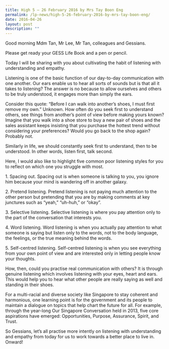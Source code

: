 ```yaml
---
title: High 5 – 26 February 2016 by Mrs Tay Boon Eng
permalink: /lp-news/high-5-26-february-2016-by-mrs-tay-boon-eng/
date: 2016-04-26
layout: post
description: ""
---
```

Good morning Mdm Tan, Mr Lee, Mr Tan, colleagues and Gessians.

Please get ready your GESS Life Book and a pen or pencil.

Today I will be sharing with you about cultivating the habit of listening with understanding and empathy.

Listening is one of the basic function of our day-to-day communication with one another. Our ears enable us to hear all sorts of sounds but is that all it takes to listening? The answer is no because to allow ourselves and others to be truly understood, it engages more than simply the ears.

Consider this quote: “Before I can walk into another’s shoes, I must first remove my own.” Unknown. How often do you seek first to understand others, see things from another’s point of view before making yours known? Imagine that you walk into a shoe store to buy a new pair of shoes and the sales assistant keeps insisting that you purchase the hottest trend without considering your preferences? Would you go back to the shop again? Probably not.

Similarly in life, we should constantly seek first to understand, then to be understood. In other words, listen first, talk second.

Here, I would also like to highlight five common poor listening styles for you to reflect on which one you struggle with most.

1\. Spacing out. Spacing out is when someone is talking to you, you ignore him because your mind is wandering off in another galaxy.

2\. Pretend listening. Pretend listening is not paying much attention to the other person but pretending that you are by making comments at key junctures such as “yeah,” “uh-huh,” or “okay”.

3\. Selective listening. Selective listening is where you pay attention only to the part of the conversation that interests you.

4\. Word listening. Word listening is when you actually pay attention to what someone is saying but listen only to the words, not to the body language, the feelings, or the true meaning behind the words.

5\. Self-centred listening. Self-centred listening is when you see everything from your own point of view and are interested only in letting people know your thoughts.

How, then, could you practise real communication with others? It is through genuine listening which involves listening with your eyes, heart and ears. This would help you to hear what other people are really saying as well and standing in their shoes.

For a multi-racial and diverse society like Singapore to stay coherent and harmonious, one learning point is for the government and its people to maintain a dialogue on topics that help chart the future for all. For example, through the year-long Our Singapore Conversation held in 2013, five core aspirations have emerged: Opportunities, Purpose, Assurance, Spirit, and Trust.

So Gessians, let’s all practise more intently on listening with understanding and empathy from today for us to work towards a better place to live in. Onward!
